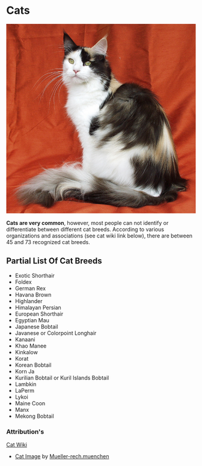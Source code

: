 # Cats

![Cat](cat.jpg)

**Cats are very common**, however, most people can not identify or differentiate between different cat breeds. According to various organizations and associations (see cat wiki link below), there are between 45 and 73 recognized cat breeds.

## Partial List Of Cat Breeds

- Exotic Shorthair
- Foldex
- German Rex
- Havana Brown
- Highlander
- Himalayan Persian
- European Shorthair
- Egyptian Mau
- Japanese Bobtail
- Javanese or Colorpoint Longhair
- Kanaani
- Khao Manee
- Kinkalow
- Korat
- Korean Bobtail
- Korn Ja
- Kurilian Bobtail or Kuril Islands Bobtail
- Lambkin
- LaPerm
- Lykoi
- Maine Coon
- Manx
- Mekong Bobtail

### Attribution's

[Cat Wiki](https://en.wikipedia.org/wiki/List_of_cat_breeds)
  - [Cat Image](https://en.wikipedia.org/wiki/List_of_cat_breeds#/media/File:Maine_Coon_female.jpg) by [Mueller-rech.muenchen](https://commons.wikimedia.org/wiki/User:Mueller-rech.muenchen)